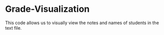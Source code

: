 # Grade-Visualization
This code allows us to visually view the notes and names of students in the text file.
